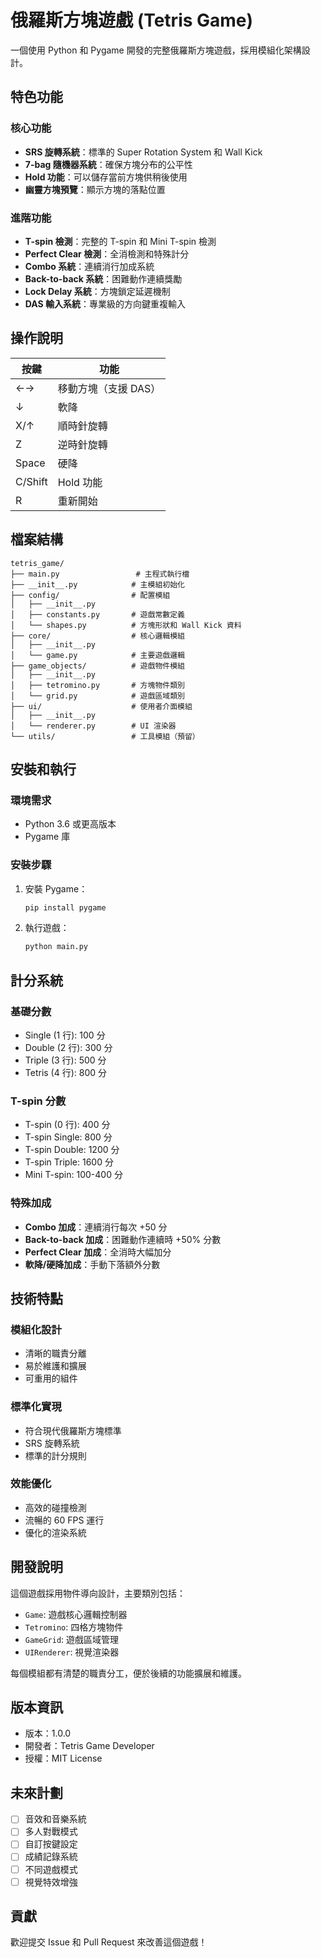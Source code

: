 # 俄羅斯方塊遊戲 (Tetris Game)

一個使用 Python 和 Pygame 開發的完整俄羅斯方塊遊戲，採用模組化架構設計。

## 特色功能

### 核心功能

- **SRS 旋轉系統**：標準的 Super Rotation System 和 Wall Kick
- **7-bag 隨機器系統**：確保方塊分布的公平性
- **Hold 功能**：可以儲存當前方塊供稍後使用
- **幽靈方塊預覽**：顯示方塊的落點位置

### 進階功能

- **T-spin 檢測**：完整的 T-spin 和 Mini T-spin 檢測
- **Perfect Clear 檢測**：全消檢測和特殊計分
- **Combo 系統**：連續消行加成系統
- **Back-to-back 系統**：困難動作連續獎勵
- **Lock Delay 系統**：方塊鎖定延遲機制
- **DAS 輸入系統**：專業級的方向鍵重複輸入

## 操作說明

| 按鍵    | 功能                 |
| ------- | -------------------- |
| ←→      | 移動方塊（支援 DAS） |
| ↓       | 軟降                 |
| X/↑     | 順時針旋轉           |
| Z       | 逆時針旋轉           |
| Space   | 硬降                 |
| C/Shift | Hold 功能            |
| R       | 重新開始             |

## 檔案結構

```
tetris_game/
├── main.py                 # 主程式執行檔
├── __init__.py            # 主模組初始化
├── config/                # 配置模組
│   ├── __init__.py
│   ├── constants.py       # 遊戲常數定義
│   └── shapes.py          # 方塊形狀和 Wall Kick 資料
├── core/                  # 核心邏輯模組
│   ├── __init__.py
│   └── game.py            # 主要遊戲邏輯
├── game_objects/          # 遊戲物件模組
│   ├── __init__.py
│   ├── tetromino.py       # 方塊物件類別
│   └── grid.py            # 遊戲區域類別
├── ui/                    # 使用者介面模組
│   ├── __init__.py
│   └── renderer.py        # UI 渲染器
└── utils/                 # 工具模組（預留）
```

## 安裝和執行

### 環境需求

- Python 3.6 或更高版本
- Pygame 庫

### 安裝步驟

1. 安裝 Pygame：

   ```bash
   pip install pygame
   ```

2. 執行遊戲：
   ```bash
   python main.py
   ```

## 計分系統

### 基礎分數

- Single (1 行): 100 分
- Double (2 行): 300 分
- Triple (3 行): 500 分
- Tetris (4 行): 800 分

### T-spin 分數

- T-spin (0 行): 400 分
- T-spin Single: 800 分
- T-spin Double: 1200 分
- T-spin Triple: 1600 分
- Mini T-spin: 100-400 分

### 特殊加成

- **Combo 加成**：連續消行每次 +50 分
- **Back-to-back 加成**：困難動作連續時 +50% 分數
- **Perfect Clear 加成**：全消時大幅加分
- **軟降/硬降加成**：手動下落額外分數

## 技術特點

### 模組化設計

- 清晰的職責分離
- 易於維護和擴展
- 可重用的組件

### 標準化實現

- 符合現代俄羅斯方塊標準
- SRS 旋轉系統
- 標準的計分規則

### 效能優化

- 高效的碰撞檢測
- 流暢的 60 FPS 運行
- 優化的渲染系統

## 開發說明

這個遊戲採用物件導向設計，主要類別包括：

- `Game`: 遊戲核心邏輯控制器
- `Tetromino`: 四格方塊物件
- `GameGrid`: 遊戲區域管理
- `UIRenderer`: 視覺渲染器

每個模組都有清楚的職責分工，便於後續的功能擴展和維護。

## 版本資訊

- 版本：1.0.0
- 開發者：Tetris Game Developer
- 授權：MIT License

## 未來計劃

- [ ] 音效和音樂系統
- [ ] 多人對戰模式
- [ ] 自訂按鍵設定
- [ ] 成績記錄系統
- [ ] 不同遊戲模式
- [ ] 視覺特效增強

## 貢獻

歡迎提交 Issue 和 Pull Request 來改善這個遊戲！
